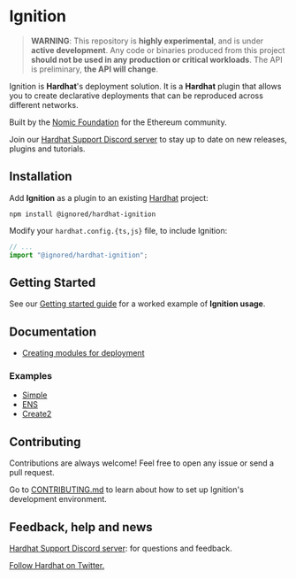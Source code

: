 # Ignition

> **WARNING**: This repository is **highly experimental**, and is under **active development**. Any code or binaries produced from this project **should not be used in any production or critical workloads**. The API is preliminary, **the API will change**.

Ignition is **Hardhat**'s deployment solution. It is a **Hardhat** plugin that allows you to create declarative deployments that can be reproduced across different networks.

Built by the [Nomic Foundation](https://nomic.foundation/) for the Ethereum community.

Join our [Hardhat Support Discord server](https://hardhat.org/discord) to stay up to date on new releases, plugins and tutorials.

## Installation

Add **Ignition** as a plugin to an existing [Hardhat](https://hardhat.org/) project:

```shell
npm install @ignored/hardhat-ignition
```

Modify your `hardhat.config.{ts,js}` file, to include Ignition:

```javascript
// ...
import "@ignored/hardhat-ignition";
```

## Getting Started

See our [Getting started guide](./docs/getting-started-guide.md) for a worked example of **Ignition usage**.

## Documentation

- [Creating modules for deployment](./docs/creating-modules-for-deployment.md)

### Examples

- [Simple](./examples/simple/README.md)
- [ENS](./examples/ens/README.md)
- [Create2](./examples//create2/README.md)

## Contributing

Contributions are always welcome! Feel free to open any issue or send a pull request.

Go to [CONTRIBUTING.md](./CONTRIBUTING.md) to learn about how to set up Ignition's development environment.

## Feedback, help and news

[Hardhat Support Discord server](https://hardhat.org/discord): for questions and feedback.

[Follow Hardhat on Twitter.](https://twitter.com/HardhatHQ)
